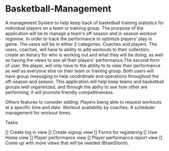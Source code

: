 # Basketball-Management
A management System to help keep track of basketball training statistics for individual players on a team or training group.
The prurpose of the application will be to manage a team's off season and in season workout regimine. In order to track the performance to optimize players'
play in game. The users will be in either 2 categories. Coaches and players. The users, coaches, will have to ability to add workouts to their collection, 
create an itenary for who is working out and what they will be doing, as well as having the views to see all their players' performance.The second form of user, the player, will only have to the ability to 
to view their performance as well as everyone else on their team or training group. Both users will have group messaging to help coodrdinate and operations throughout the off-season and season.
This application will help keep teams and basketball groups well organinized, and through the abilty to see how other are performing, it will promote friendly competitiveness. 


Others features to consider adding:
Players being able to request workouts at a specific time and date.
Workout availabilty by coaches.
A scheduler management for workout times. 


Tasks:

[] Create log in view
[] Create signup view
[] Forms for registering
[] User Home view
[] Player performance view
[] Player performance report view
[] Come up with more views that will be needed (BrainStorm).
